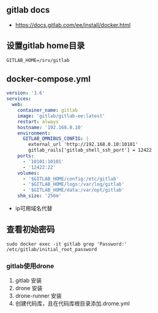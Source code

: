 ## gitlab docs
- https://docs.gitlab.com/ee/install/docker.html
## 设置gitlab home目录
```
GITLAB_HOME=/srv/gitlab
```
## docker-compose.yml
```yml
version: '3.6'
services:
  web:
    container_name: gitlab
    image: 'gitlab/gitlab-ee:latest'
    restart: always
    hostname: '192.168.0.10'
    environment:
      GITLAB_OMNIBUS_CONFIG: |
        external_url 'http://192.168.0.10:10101'
        gitlab_rails['gitlab_shell_ssh_port'] = 12422
    ports:
      - '10101:10101'
      - '12422:22'
    volumes:
      - '$GITLAB_HOME/config:/etc/gitlab'
      - '$GITLAB_HOME/logs:/var/log/gitlab'
      - '$GITLAB_HOME/data:/var/opt/gitlab'
    shm_size: '256m'
```
- ip可用域名代替

## 查看初始密码
`sudo docker exec -it gitlab grep 'Password:' /etc/gitlab/initial_root_password`


### gitlab使用drone
1. gitlab 安装
2. drone 安装
3. drone-runner 安装
4. 创建代码库，且在代码库根目录添加.drome.yml
